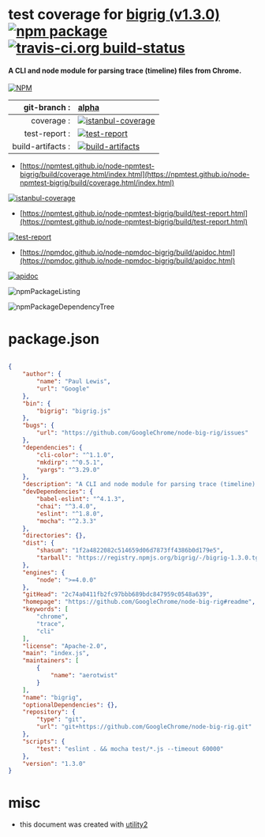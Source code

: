 # test coverage for  [bigrig (v1.3.0)](https://github.com/GoogleChrome/node-big-rig#readme)  [![npm package](https://img.shields.io/npm/v/npmtest-bigrig.svg?style=flat-square)](https://www.npmjs.org/package/npmtest-bigrig) [![travis-ci.org build-status](https://api.travis-ci.org/npmtest/node-npmtest-bigrig.svg)](https://travis-ci.org/npmtest/node-npmtest-bigrig)
#### A CLI and node module for parsing trace (timeline) files from Chrome.

[![NPM](https://nodei.co/npm/bigrig.png?downloads=true&downloadRank=true&stars=true)](https://www.npmjs.com/package/bigrig)

| git-branch : | [alpha](https://github.com/npmtest/node-npmtest-bigrig/tree/alpha)|
|--:|:--|
| coverage : | [![istanbul-coverage](https://npmtest.github.io/node-npmtest-bigrig/build/coverage.badge.svg)](https://npmtest.github.io/node-npmtest-bigrig/build/coverage.html/index.html)|
| test-report : | [![test-report](https://npmtest.github.io/node-npmtest-bigrig/build/test-report.badge.svg)](https://npmtest.github.io/node-npmtest-bigrig/build/test-report.html)|
| build-artifacts : | [![build-artifacts](https://npmtest.github.io/node-npmtest-bigrig/glyphicons_144_folder_open.png)](https://github.com/npmtest/node-npmtest-bigrig/tree/gh-pages/build)|

- [https://npmtest.github.io/node-npmtest-bigrig/build/coverage.html/index.html](https://npmtest.github.io/node-npmtest-bigrig/build/coverage.html/index.html)

[![istanbul-coverage](https://npmtest.github.io/node-npmtest-bigrig/build/screenCapture.buildCi.browser.%252Ftmp%252Fbuild%252Fcoverage.lib.html.png)](https://npmtest.github.io/node-npmtest-bigrig/build/coverage.html/index.html)

- [https://npmtest.github.io/node-npmtest-bigrig/build/test-report.html](https://npmtest.github.io/node-npmtest-bigrig/build/test-report.html)

[![test-report](https://npmtest.github.io/node-npmtest-bigrig/build/screenCapture.buildCi.browser.%252Ftmp%252Fbuild%252Ftest-report.html.png)](https://npmtest.github.io/node-npmtest-bigrig/build/test-report.html)

- [https://npmdoc.github.io/node-npmdoc-bigrig/build/apidoc.html](https://npmdoc.github.io/node-npmdoc-bigrig/build/apidoc.html)

[![apidoc](https://npmdoc.github.io/node-npmdoc-bigrig/build/screenCapture.buildCi.browser.%252Ftmp%252Fbuild%252Fapidoc.html.png)](https://npmdoc.github.io/node-npmdoc-bigrig/build/apidoc.html)

![npmPackageListing](https://npmtest.github.io/node-npmtest-bigrig/build/screenCapture.npmPackageListing.svg)

![npmPackageDependencyTree](https://npmtest.github.io/node-npmtest-bigrig/build/screenCapture.npmPackageDependencyTree.svg)



# package.json

```json

{
    "author": {
        "name": "Paul Lewis",
        "url": "Google"
    },
    "bin": {
        "bigrig": "bigrig.js"
    },
    "bugs": {
        "url": "https://github.com/GoogleChrome/node-big-rig/issues"
    },
    "dependencies": {
        "cli-color": "^1.1.0",
        "mkdirp": "^0.5.1",
        "yargs": "^3.29.0"
    },
    "description": "A CLI and node module for parsing trace (timeline) files from Chrome.",
    "devDependencies": {
        "babel-eslint": "^4.1.3",
        "chai": "^3.4.0",
        "eslint": "^1.8.0",
        "mocha": "^2.3.3"
    },
    "directories": {},
    "dist": {
        "shasum": "1f2a4822082c514659d06d7873ff4386b0d179e5",
        "tarball": "https://registry.npmjs.org/bigrig/-/bigrig-1.3.0.tgz"
    },
    "engines": {
        "node": ">=4.0.0"
    },
    "gitHead": "2c74a0411fb2fc97bbb689bdc847959c0548a639",
    "homepage": "https://github.com/GoogleChrome/node-big-rig#readme",
    "keywords": [
        "chrome",
        "trace",
        "cli"
    ],
    "license": "Apache-2.0",
    "main": "index.js",
    "maintainers": [
        {
            "name": "aerotwist"
        }
    ],
    "name": "bigrig",
    "optionalDependencies": {},
    "repository": {
        "type": "git",
        "url": "git+https://github.com/GoogleChrome/node-big-rig.git"
    },
    "scripts": {
        "test": "eslint . && mocha test/*.js --timeout 60000"
    },
    "version": "1.3.0"
}
```



# misc
- this document was created with [utility2](https://github.com/kaizhu256/node-utility2)
